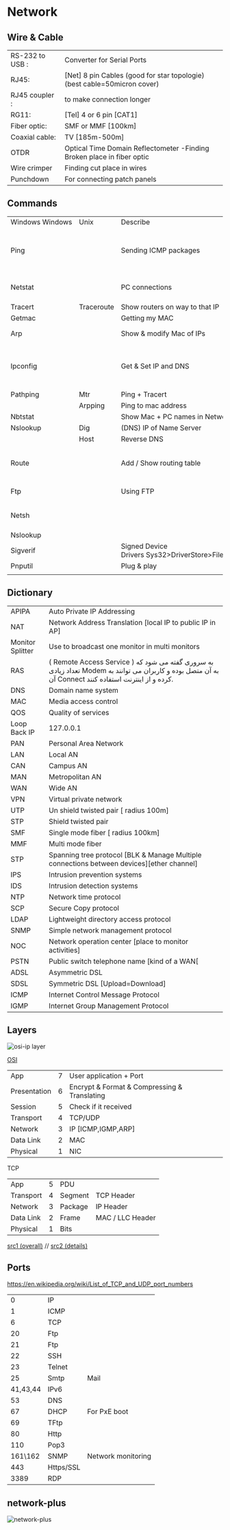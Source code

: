 # Network

## Wire & Cable

|                 |                                                                         |
| --------------- | ----------------------------------------------------------------------- |
| RS-232 to USB : | Converter for Serial Ports                                              |
| RJ45:           | [Net] 8 pin Cables (good for star topologie)(best cable=50micron cover) |
| RJ45 coupler :  | to make connection longer                                               |
| RG11:           | [Tel] 4 or 6 pin [CAT1]                                                 |
| Fiber optic:    | SMF or MMF [100km]                                                      |
| Coaxial cable:  | TV [185m-500m]                                                          |
| OTDR            | Optical Time Domain Reflectometer -Finding Broken place in fiber optic  |
| Wire crimper    | Finding cut place in wires                                              |
| Punchdown       | For connecting patch panels                                             |

## Commands

|                 |            |                                                        |                                                                                                                            |
| --------------- | ---------- | ------------------------------------------------------ | -------------------------------------------------------------------------------------------------------------------------- |
| Windows Windows | Unix       | Describe                                               | Syntax                                                                                                                     |
| Ping            |            | Sending ICMP packages                                  | [-t  UNLIMITTED][-l changing size of icmps (default 32byte)][-i setting TTL TimeToLeave/NumMaxSteps]                       |
| Netstat         |            | PC connections                                         | -abno O  for PID B for Process Name N for not translating A showing ports                                                  |
| Tracert         | Traceroute | Show routers on way to that IP                         | [x.x.x.x IP][-4 -6 using ipvx]                                                                                             |
| Getmac          |            | Getting my MAC                                         | [-v SHOW BETTER]                                                                                                           |
| Arp             |            | Show & modify Mac of IPs                               | [-a SHOW ALL][-s ip mac set static mac][-d DELETE]                                                                         |
| Ipconfig        |            | Get & Set IP and DNS                                   | [/renew GET NEW dhcp IP][/release delete dhcp ip] [/display SHOW DNS TABLE][/flushdns delete dns table] /all  more details |
| Pathping        | Mtr        | Ping + Tracert                                         |                                                                                                                            |
|                 | Arpping    | Ping to mac address                                    |                                                                                                                            |
| Nbtstat         |            | Show Mac + PC names in Network                         | [-a]                                                                                                                       |
| Nslookup        | Dig        | (DNS) IP of Name Server                                | [www.x.com]                                                                                                                |
|                 | Host       | Reverse DNS                                            |                                                                                                                            |
| Route           |            | Add / Show routing table                               | [print TO SHOW][sample : add 157.0.0.0 mask 255.0.0.0 157.55.80.1] /? Get help                                             |
| Ftp             |            | Using FTP                                              | [put TO UPLOAD][get to download]                                                                                           |
| Netsh           |            |                                                        | Interface  ipv4 wlan show profiles wlan delete profiles name=Cisco                                                         |
| Nslookup        |            |                                                        |                                                                                                                            |
| Sigverif        |            | Signed Device Drivers Sys32>DriverStore>FileRepository |                                                                                                                            |
| Pnputil         |            | Plug & play                                            |                                                                                                                            |
|                 |            |                                                        |                                                                                                                            |

## Dictionary

|                  |                                                                                                                                                       |
| ---------------- | ----------------------------------------------------------------------------------------------------------------------------------------------------- |
| APIPA            | Auto Private IP Addressing                                                                                                                            |
| NAT              | Network Address Translation [local IP to public IP in AP]                                                                                             |
| Monitor Splitter | Use to broadcast one monitor in multi monitors                                                                                                        |
| RAS              | ( Remote Access Service ) به سروری گفته می شود که تعداد زیادی Modem به آن متصل بوده و کاربران می توانند به آن Connect کرده و از اینترنت استفاده کنند. |
| DNS              | Domain name system                                                                                                                                    |
| MAC              | Media access control                                                                                                                                  |
| QOS              | Quality of services                                                                                                                                   |
| Loop Back IP     | 127.0.0.1                                                                                                                                             |
| PAN              | Personal Area Network                                                                                                                                 |
| LAN              | Local AN                                                                                                                                              |
| CAN              | Campus AN                                                                                                                                             |
| MAN              | Metropolitan AN                                                                                                                                       |
| WAN              | Wide AN                                                                                                                                               |
| VPN              | Virtual private network                                                                                                                               |
| UTP              | Un shield twisted pair [ radius 100m]                                                                                                                 |
| STP              | Shield twisted pair                                                                                                                                   |
| SMF              | Single mode fiber [ radius 100km]                                                                                                                     |
| MMF              | Multi mode fiber                                                                                                                                      |
| STP              | Spanning tree protocol [BLK & Manage Multiple connections between devices][ether channel]                                                             |
| IPS              | Intrusion prevention systems                                                                                                                          |
| IDS              | Intrusion detection systems                                                                                                                           |
| NTP              | Network time protocol                                                                                                                                 |
| SCP              | Secure Copy protocol                                                                                                                                  |
| LDAP             | Lightweight directory access protocol                                                                                                                 |
| SNMP             | Simple network management protocol                                                                                                                    |
| NOC              | Network operation center [place to monitor activities]                                                                                                |
| PSTN             | Public switch telephone name [kind of a WAN[                                                                                                          |
| ADSL             | Asymmetric DSL                                                                                                                                        |
| SDSL             | Symmetric DSL [Upload=Download]                                                                                                                       |
| ICMP             | Internet Control Message Protocol                                                                                                                     |
| IGMP             | Internet Group Management Protocol                                                                                                                    |

## Layers

![osi-ip layer](https://i-technet.sec.s-msft.com/dynimg/IC196427.gif)

[OSI](https://www.cloudflare.com/learning/ddos/glossary/open-systems-interconnection-model-osi/)

|              |     |                                              |
| ------------ | --- | -------------------------------------------- |
| App          | 7   | User application + Port                      |
| Presentation | 6   | Encrypt & Format & Compressing & Translating |
| Session      | 5   | Check if it received                         |
| Transport    | 4   | TCP/UDP                                      |
| Network      | 3   | IP [ICMP,IGMP,ARP]                           |
| Data Link    | 2   | MAC                                          |
| Physical     | 1   | NIC                                          |

TCP

|           |     |         |                  |
| --------- | --- | ------- | ---------------- |
| App       | 5   | PDU     |                  |
| Transport | 4   | Segment | TCP Header       |
| Network   | 3   | Package | IP Header        |
| Data Link | 2   | Frame   | MAC / LLC Header |
| Physical  | 1   | Bits    |                  |

[src1 (overall)](https://www.studytonight.com/computer-networks/tcp-ip-reference-model) // [src2 (details)](http://www.pearsonitcertification.com/articles/article.aspx?p=1804869)

## Ports

https://en.wikipedia.org/wiki/List_of_TCP_and_UDP_port_numbers

|          |           |                    |
| -------- | --------- | ------------------ |
| 0        | IP        |                    |
| 1        | ICMP      |                    |
| 6        | TCP       |                    |
| 20       | Ftp       |                    |
| 21       | Ftp       |                    |
| 22       | SSH       |                    |
| 23       | Telnet    |                    |
| 25       | Smtp      | Mail               |
| 41,43,44 | IPv6      |                    |
| 53       | DNS       |                    |
| 67       | DHCP      | For PxE boot       |
| 69       | TFtp      |                    |
| 80       | Http      |                    |
| 110      | Pop3      |                    |
| 161\162  | SNMP      | Network monitoring |
| 443      | Https/SSL |                    |
| 3389     | RDP       |                    |

## network-plus

![network-plus](assets/network-plus.png)
